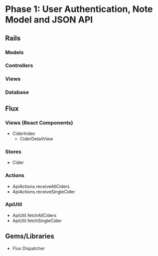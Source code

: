 # Phase 1: User Authentication, Note Model and JSON API

## Rails
### Models

### Controllers

### Views

### Database

## Flux
### Views (React Components)
* CiderIndex
  - CiderDetailView

### Stores
* Cider

### Actions
* ApiActions.receiveAllCiders
* ApiActions.receiveSingleCider

### ApiUtil
* ApiUtil.fetchAllCiders
* ApiUtil.fetchSingleCider

## Gems/Libraries
* Flux Dispatcher
